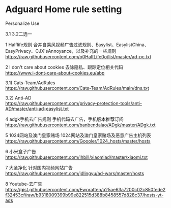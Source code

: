 # Adguard Home rule setting
Personalize Use

  3.1 3.2二选一

1 Halflife规则	  合并自乘风视频广告过滤规则、Easylist、EasylistChina、EasyPrivacy、CJX'sAnnoyance，以及补充的一些规则 \
https://raw.githubusercontent.com/o0HalfLife0o/list/master/ad-pc.txt	

2 I don't care about cookies	去除隐私、跟踪定位相关代码 \
https://www.i-dont-care-about-cookies.eu/abp

3.1) Cats-Team/AdRules \
https://raw.githubusercontent.com/Cats-Team/AdRules/main/dns.txt

3.2) Anti-AD \
https://raw.githubusercontent.com/privacy-protection-tools/anti-AD/master/anti-ad-easylist.txt

4 adgk手机去广告规则	手机代码去广告，手机版本推荐订阅 \
https://raw.githubusercontent.com/banbendalao/ADgk/master/ADgk.txt

5 1024网站及澳门皇家赌场	1024网站及澳门皇家赌场及恶意广告主机列表 \
https://raw.githubusercontent.com/Goooler/1024_hosts/master/hosts

6 小米盒子广告	\
https://raw.githubusercontent.com/lhbill/xiaomiad/master/xiaomi.txt

7 大圣净化 针对国内视频网站广告 \
https://raw.githubusercontent.com/jdlingyu/ad-wars/master/hosts

8 Youtube-去广告	\
https://gist.githubusercontent.com/Ewpratten/a25ae63a7200c02c850fede2f32453cf/raw/b9318009399b99e822515d388b8458557d828c37/hosts-yt-ads

